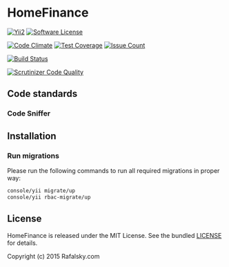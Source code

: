 # HomeFinance
[![Yii2](https://img.shields.io/badge/Powered_by-Yii_Framework-green.svg?style=flat)](http://www.yiiframework.com/) [![Software License](https://img.shields.io/badge/license-MIT-brightgreen.svg?style=flat-square)](LICENSE)

[![Code Climate](https://codeclimate.com/github/Rafalsky/HomeFinance/badges/gpa.svg)](https://codeclimate.com/github/Rafalsky/HomeFinance)
[![Test Coverage](https://codeclimate.com/github/Rafalsky/HomeFinance/badges/coverage.svg)](https://codeclimate.com/github/Rafalsky/HomeFinance/coverage)
[![Issue Count](https://codeclimate.com/github/Rafalsky/HomeFinance/badges/issue_count.svg)](https://codeclimate.com/github/Rafalsky/HomeFinance)

[![Build Status](https://travis-ci.org/Rafalsky/home-finance.svg?branch=master)](https://travis-ci.org/Rafalsky/home-finance)

[![Scrutinizer Code Quality](https://scrutinizer-ci.com/g/Rafalsky/home-finance/badges/quality-score.png?b=master)](https://scrutinizer-ci.com/g/Rafalsky/home-finance/?branch=master)

## Code standards

### Code Sniffer

## Installation
### Run migrations

Please run the following commands to run all required migrations in proper way:
```bash
console/yii migrate/up
console/yii rbac-migrate/up

```

## License

HomeFinance is released under the MIT License. See the bundled [LICENSE](LICENSE) for details.

Copyright (c) 2015 Rafalsky.com

